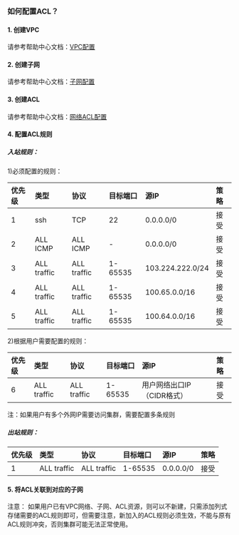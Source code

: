 ### 如何配置ACL？


#### 1. 创建VPC
请参考帮助中心文档：[VPC配置](/documentation/Networking/Virtual-Private-Cloud/Operation-Guide/VPC-Configuration.md)

#### 2. 创建子网
请参考帮助中心文档：[子网配置](/documentation/Networking/Virtual-Private-Cloud/Operation-Guide/Subnet-Configuration.md)

#### 3. 创建ACL
请参考帮助中心文档：[网络ACL配置](/documentation/Networking/Virtual-Private-Cloud/Operation-Guide/Network-ACL-Configuration.md)

#### 4. 配置ACL规则

##### 入站规则：
1)必须配置的规则：

优先级|类型|	协议|	目标端口|	源IP|	策略
:---|:---|:---|:---|:---|:---
1	|ssh	|TCP	|22	|0.0.0.0/0|	接受
2	|ALL ICMP|ALL ICMP	|-	|0.0.0.0/0|	接受
3	|ALL traffic|	ALL traffic	|1-65535	|103.224.222.0/24|	接受
4	|ALL traffic	|ALL traffic	|1-65535	|100.65.0.0/16	|接受
5	|ALL traffic	|ALL traffic	|1-65535	|100.64.0.0/16	|接受

2)根据用户需要配置的规则：

优先级|类型|	协议|	目标端口|	源IP|	策略
:---|:---|:---|:---|:---|:---
6	|ALL traffic|	ALL traffic	|1-65535	|用户网络出口IP（CIDR格式）|	接受

注：如果用户有多个外网IP需要访问集群，需要配置多条规则

##### 出站规则：
优先级|类型|	协议|	目标端口|	源IP|	策略
:---|:---|:---|:---|:---|:---
1	|ALL traffic|	ALL traffic	|1-65535	|0.0.0.0/0|	接受

#### 5. 将ACL关联到对应的子网

注意：
如果用户已有VPC网络、子网、ACL资源，则可以不新建，只需添加列式存储需要的ACL规则即可，但需要注意，新加入的ACL规则必须生效，不能与原有ACL规则冲突，否则集群可能无法正常使用。
